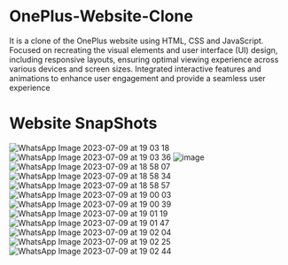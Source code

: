 # OnePlus-Website-Clone
It is a clone of the OnePlus website using HTML, CSS and JavaScript.
Focused on recreating the visual elements and user interface (UI) design, including responsive 
layouts, ensuring optimal viewing experience across various devices and screen sizes.
Integrated interactive features and animations to enhance user engagement and provide a seamless 
user experience

# Website SnapShots
![WhatsApp Image 2023-07-09 at 19 03 18](https://github.com/itspriyanshi/OnePlus-Website-Clone/assets/101289071/3336d6d0-dc1d-46df-bc29-44da33141959)
![WhatsApp Image 2023-07-09 at 19 03 36](https://github.com/itspriyanshi/OnePlus-Website-Clone/assets/101289071/3afa3578-2ae9-4904-bbc7-d3bf310af28d)
![image](https://github.com/itspriyanshi/OnePlus-Website-Clone/assets/101289071/989e69e9-cb01-4afd-88c9-86e285d2ba95)
![WhatsApp Image 2023-07-09 at 18 58 07](https://github.com/itspriyanshi/OnePlus-Website-Clone/assets/101289071/1f6c6f3e-ae1c-48d2-af5c-4cd2a9686766)
![WhatsApp Image 2023-07-09 at 18 58 34](https://github.com/itspriyanshi/OnePlus-Website-Clone/assets/101289071/ae08b960-3b9b-4790-956c-31ead757747a)
![WhatsApp Image 2023-07-09 at 18 58 57](https://github.com/itspriyanshi/OnePlus-Website-Clone/assets/101289071/563c29f5-43cb-4cbd-bb5c-bbd1425e6913)
![WhatsApp Image 2023-07-09 at 19 00 03](https://github.com/itspriyanshi/OnePlus-Website-Clone/assets/101289071/6073d2c1-a280-4772-a54c-c65e3c74a8d8)
![WhatsApp Image 2023-07-09 at 19 00 39](https://github.com/itspriyanshi/OnePlus-Website-Clone/assets/101289071/aabbd784-f5fc-4ca3-b2ef-a74d68b4b4b2)
![WhatsApp Image 2023-07-09 at 19 01 19](https://github.com/itspriyanshi/OnePlus-Website-Clone/assets/101289071/a057f5a1-bdbb-4a3e-b4f5-f6e217ddf736)
![WhatsApp Image 2023-07-09 at 19 01 47](https://github.com/itspriyanshi/OnePlus-Website-Clone/assets/101289071/0548f424-edfe-4d8b-9c7d-1b21dce5c8b4)
![WhatsApp Image 2023-07-09 at 19 02 04](https://github.com/itspriyanshi/OnePlus-Website-Clone/assets/101289071/6f938875-73ee-4cc1-9ec3-dbfa63a4b273)
![WhatsApp Image 2023-07-09 at 19 02 25](https://github.com/itspriyanshi/OnePlus-Website-Clone/assets/101289071/c79fcbf2-a477-481a-ac09-40ecb4327948)
![WhatsApp Image 2023-07-09 at 19 02 44](https://github.com/itspriyanshi/OnePlus-Website-Clone/assets/101289071/34becfae-1980-4f54-bdb6-4d482b88b2ea)
